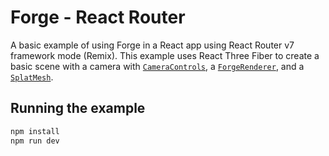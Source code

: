 # Forge - React Router

A basic example of using Forge in a React app using React Router v7 framework mode (Remix). This example uses React Three Fiber to create a basic scene with a camera with [`CameraControls`](https://drei.docs.pmnd.rs/controls/camera-controls), a [`ForgeRenderer`](./src/components/forge/SplatRenderer.tsx), and a [`SplatMesh`](./src/components/forge/SplatMesh.tsx).

## Running the example

```bash
npm install
npm run dev
```
